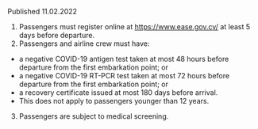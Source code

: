 Published 11.02.2022
1. Passengers must register online at <a href="https://www.ease.gov.cv/">https://www.ease.gov.cv/</a> at least 5 days before departure.
2. Passengers and airline crew must have:
- a negative COVID-19 antigen test taken at most 48 hours before departure from the first embarkation point; or
- a negative COVID-19 RT-PCR test taken at most 72 hours before departure from the first embarkation point; or
- a recovery certificate issued at most 180 days before arrival.
- This does not apply to passengers younger than 12 years.
3. Passengers are subject to medical screening.